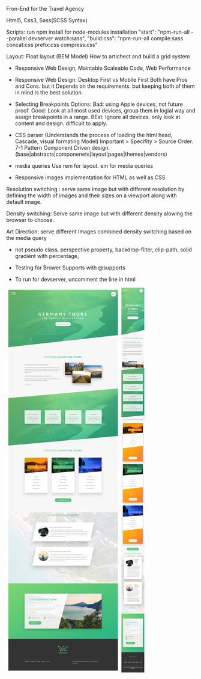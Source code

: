 Fron-End for the Travel Agency

Html5, Css3, Sass(SCSS Syntax)

Scripts: run npm install for node-modules installation
"start": "npm-run-all --parallel devserver watch:sass",
"build:css": "npm-run-all compile:sass concat:css prefix:css compress:css"

Layout: Float layout (BEM Model)
How to artichect and build a grid system

- Responsive Web Design, Maintable Scaleable Code, Web Performance

- Responsive Web Design: Desktop First vs Mobile First
  Both have Pros and Cons. but it Depends on the requirements. but keeping both of them in mind is the best solution.

- Selecting Breakpoints Options:
  Bad: using Apple devices, not future proof.
  Good: Look at all most used devices, group them in logial way and assign breakpoints in a range.
  BEst: Ignore all devices. only look at content and design. difficult to apply.

* CSS parser (Understands the process of loading the html head, Cascade, visual formating Model)
  Important > Specifity > Source Order.
  7-1 Pattern Component Driven design.
  (base|abstracts|componenets|layout|pages|themes|vendors)

- media queries Use rem for layout. em for media queries

- Responsive images
  implementation for HTML as well as CSS

Resolution switching : serve same image but with different resolution by defining the width of images and their sizes on a viewport along with default image.

Density switching: Serve same image but with different density alowing the browser to choose.

Art Direction: serve different Images combined density switching based on the media query

- not pseudo class, perspective property, backdrop-filter, clip-path, solid gradient with percentage,

- Testing for Brower Supports with @supports

- To run for devserver, uncomment the line in html <!-- <link rel="stylesheet" href="icons/styles.css" /> -->

<img src="./img/desktop-macbook.jpg" alt="" />
<img src="./img/mobile-iphonex.jpg" alt="" />
